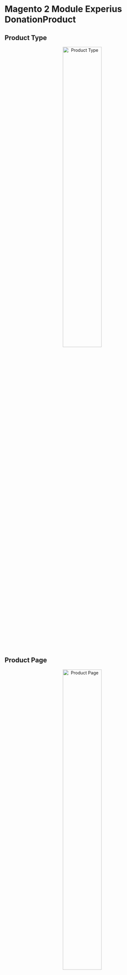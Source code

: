 <h1>Magento 2 Module Experius DonationProduct</h1>

<h2>Product Type</h2>
<p align="center">
  <img src="https://raw.githubusercontent.com/experius/Magento-2-Module-Experius-DonationProduct/master/Docs/Screenshots/product-type-donation.png" width="50%" title="Product Type">
</p>

<h2>Product Page</h2>
<p align="center">
  <img src="https://raw.githubusercontent.com/experius/Magento-2-Module-Experius-DonationProduct/master/Docs/Screenshots/product-page.png" width="50%" title="Product Page">
</p>

<h2>Report</h2>
<p align="center">
  <img src="https://raw.githubusercontent.com/experius/Magento-2-Module-Experius-DonationProduct/master/Docs/Screenshots/report.png" width="50%" title="Report">
</p>

<h2>Import</h2>
<p align="center">
  <img src="https://raw.githubusercontent.com/experius/Magento-2-Module-Experius-DonationProduct/master/Docs/Screenshots/import.png" width="50%" title="Import">
</p>
